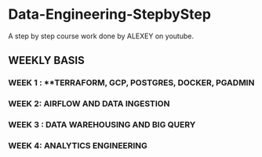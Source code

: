# Data-Engineering-StepbyStep
A step by step course work done by ALEXEY on youtube.

## WEEKLY BASIS
 ### WEEK 1 : **TERRAFORM, GCP, POSTGRES, DOCKER, PGADMIN


 ### WEEK 2: AIRFLOW AND DATA INGESTION 

 ### WEEK 3 : DATA WAREHOUSING AND BIG QUERY

 ### WEEK 4: ANALYTICS ENGINEERING